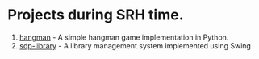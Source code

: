 # Projects during SRH time.

1. [hangman](./srh/hangman) - A simple hangman game implementation in Python.
2. [sdp-library](https://github.com/Alex-exy/srh-sdp) - A library management system implemented using Swing
